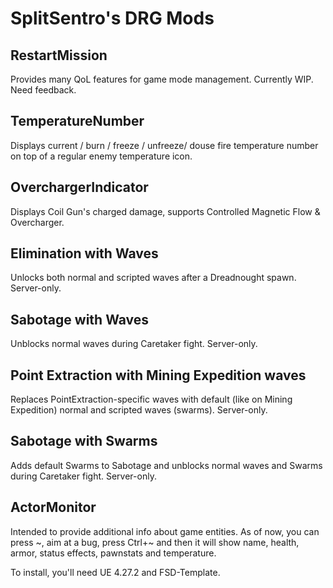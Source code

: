 # SplitSentro's DRG Mods

## RestartMission
Provides many QoL features for game mode management. Currently WIP. Need feedback.

## TemperatureNumber
Displays current / burn / freeze / unfreeze/ douse fire temperature number on top of a regular enemy temperature icon.

## OverchargerIndicator
Displays Coil Gun's charged damage, supports Controlled Magnetic Flow & Overcharger.

## Elimination with Waves
Unlocks both normal and scripted waves after a Dreadnought spawn. Server-only.

## Sabotage with Waves
Unblocks normal waves during Caretaker fight. Server-only.

## Point Extraction with Mining Expedition waves
Replaces PointExtraction-specific waves with default (like on Mining Expedition) normal and scripted waves (swarms). Server-only.

## Sabotage with Swarms
Adds default Swarms to Sabotage and unblocks normal waves and Swarms during Caretaker fight. Server-only.

## ActorMonitor
Intended to provide additional info about game entities. As of now, you can press \~, aim at a bug, press Ctrl+\~ and then it will show name, health, armor, status effects, pawnstats and temperature.

To install, you'll need UE 4.27.2 and FSD-Template.
